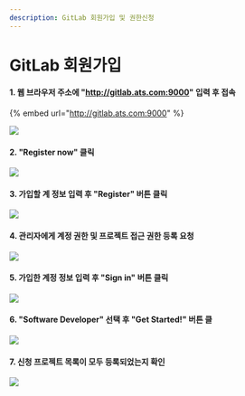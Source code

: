 ```yaml
---
description: GitLab 회원가입 및 권한신청
---
```


# GitLab 회원가입

#### 1. 웹 브라우저 주소에 "http://gitlab.ats.com:9000" 입력 후 접속&#x20;

{% embed url="http://gitlab.ats.com:9000" %}

![](../.gitbook/assets/gr\_01.png)

#### 2. "Register now" 클릭&#x20;

![](../.gitbook/assets/gr\_02.png)

#### 3. 가입할 계 정보 입력 후 "Register" 버튼 클릭&#x20;

![](../.gitbook/assets/gr\_03.png)

#### 4. 관리자에게 계정 권한 및 프로젝트 접근 권한 등록 요청 &#x20;

![](../.gitbook/assets/여기서\_잠깐.jpg)

#### 5. 가입한 계정 정보 입력 후 "Sign in" 버튼 클릭&#x20;

![](../.gitbook/assets/gr\_04.png)

#### 6. "Software Developer" 선택 후 "Get Started!" 버튼 클&#x20;

![](../.gitbook/assets/gr\_05.png)

#### 7. 신청 프로젝트 목록이 모두 등록되었는지 확인 &#x20;

![](../.gitbook/assets/gr\_06.png)

